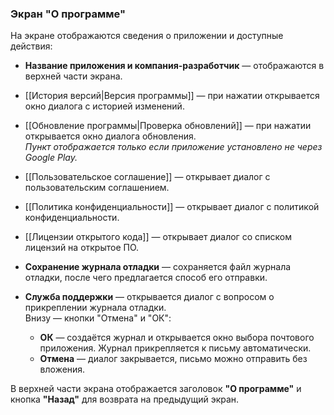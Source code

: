 ### Экран "О программе"

На экране отображаются сведения о приложении и доступные действия:

- **Название приложения и компания-разработчик** — отображаются в верхней части экрана.
- [[История версий|Версия программы]] — при нажатии открывается окно диалога с историей изменений.
- [[Обновление программы|Проверка обновлений]] — при нажатии открывается окно диалога обновления.  
    _Пункт отображается только если приложение установлено не через Google Play._
- [[Пользовательское соглашение]] — открывает диалог с пользовательским соглашением.
- [[Политика конфиденциальности]] — открывает диалог с политикой конфиденциальности.
- [[Лицензии открытого кода]] — открывает диалог со списком лицензий на открытое ПО.
- **Сохранение журнала отладки** — сохраняется файл журнала отладки, после чего предлагается способ его отправки.
- **Служба поддержки** — открывается диалог с вопросом о прикреплении журнала отладки.  
    Внизу — кнопки "Отмена" и "ОК":
    
    - **ОК** — создаётся журнал и открывается окно выбора почтового приложения. Журнал прикрепляется к письму автоматически.
    - **Отмена** — диалог закрывается, письмо можно отправить без вложения.
        

В верхней части экрана отображается заголовок **"О программе"** и кнопка **"Назад"** для возврата на предыдущий экран.